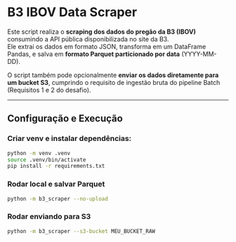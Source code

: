 # B3 IBOV Data Scraper

Este script realiza o **scraping dos dados do pregão da B3 (IBOV)** consumindo a API pública disponibilizada no site da B3.  
Ele extrai os dados em formato JSON, transforma em um DataFrame Pandas, e salva em **formato Parquet particionado por data** (YYYY-MM-DD).  

O script também pode opcionalmente **enviar os dados diretamente para um bucket S3**, cumprindo o requisito de ingestão bruta do pipeline Batch (Requisitos 1 e 2 do desafio).

---

## Configuração e Execução

### Criar venv e instalar dependências:

```bash
python -m venv .venv
source .venv/bin/activate
pip install -r requirements.txt
```

### Rodar local e salvar Parquet

```bash
python -m b3_scraper --no-upload
```

### Rodar enviando para S3

```bash
python -m b3_scraper --s3-bucket MEU_BUCKET_RAW
```

